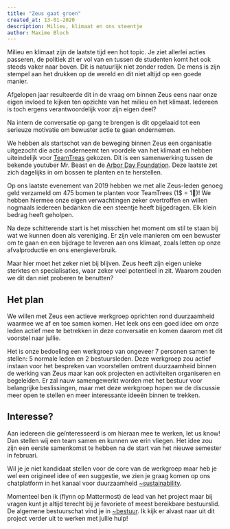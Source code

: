 ```yaml
---
title: "Zeus gaat groen"
created_at: 13-01-2020
description: Milieu, klimaat en ons steentje
author: Maxime Bloch
---
```


Milieu en klimaat zijn de laatste tijd een hot topic. Je ziet allerlei acties passeren, de politiek zit er vol van en tussen de studenten komt het ook steeds vaker naar boven. 
Dit is natuurlijk niet zonder reden. De mens is zijn stempel aan het drukken op de wereld en dit niet altijd op een goede manier.

Afgelopen jaar resulteerde dit in de vraag om binnen Zeus eens naar onze eigen invloed te kijken ten opzichte van het milieu en het klimaat.
Iedereen is toch ergens verantwoordelijk voor zijn eigen deel?

Na intern de conversatie op gang te brengen is dit opgelaaid tot een serieuze motivatie om bewuster actie te gaan ondernemen.

We hebben als startschot van de beweging binnen Zeus een organisatie uitgezocht die actie onderneemt ten voordele van het klimaat en hebben uiteindelijk voor [TeamTreas](teamtrees) gekozen. 
Dit is een samenwerking tussen de bekende youtuber Mr. Beast en de [Arbor Day Foundation](arborday). Deze laatste zet zich dagelijks in om bossen te planten en te herstellen.

Op ons laatste evenement van 2019 hebben we met alle Zeus-leden genoeg geld verzameld om 475 bomen te planten voor TeamTrees (1$ = 1🌲)! 
We hebben hiermee onze eigen verwachtingen zeker overtroffen en willen nogmaals iedereen bedanken die een steentje heeft bijgedragen. Elk klein bedrag heeft geholpen. 


Na deze schitterende start is het misschien het moment om stil te staan bij wat we kunnen doen als vereniging.
Er zijn vele manieren om een bewuster om te gaan en een bijdrage te leveren aan ons klimaat, zoals letten op onze afvalproductie en ons energieverbruik.

Maar hier moet het zeker niet bij blijven. Zeus heeft zijn eigen unieke sterktes en specialisaties, waar zeker veel potentieel in zit. 
Waarom zouden we dit dan niet proberen te benutten?

## Het plan

We willen met Zeus een actieve werkgroep oprichten rond duurzaamheid waarmee we af en toe samen komen. 
Het leek ons een goed idee om onze leden actief mee te betrekken in deze conversatie en komen daarom met dit voorstel naar jullie.

Het is onze bedoeling een werkgroep van ongeveer 7 personen samen te stellen: 5 normale leden en 2 bestuursleden. 
Deze werkgroep zou actief instaan voor het bespreken van voorstellen omtrent duurzaamheid binnen de werking van Zeus maar kan ook projecten en activiteiten organiseren en begeleiden. 
Er zal nauw samengewerkt worden met het bestuur voor belangrijke beslissingen, maar met deze werkgroep hopen we de discussie meer open te stellen en meer interessante ideeën binnen te trekken.

## Interesse?

Aan iedereen die geïnteresseerd is om hieraan mee te werken, let us know! Dan stellen wij een team samen en kunnen we erin vliegen. 
Het idee zou zijn een eerste samenkomst te hebben na de start van het nieuwe semester in februari.

Wil je je niet kandidaat stellen voor de core van de werkgroep maar heb je wel een origineel idee of een suggestie, 
  we zien je graag komen op ons chatplatform in het kanaal voor duurzaamheid [~sustainability][sustainmm].

Momenteel ben ik (flynn op Mattermost) de lead van het project maar bij vragen kunt je altijd terecht bij je favoriete of meest bereikbare bestuurslid. 
De algemene bestuurschat vind je in [~bestuur][bestuurmm].
Ik kijk er alvast naar uit dit project verder uit te werken met jullie hulp!

[teamtrees]: https://teamtrees.org/
[arborday]: https://www.arborday.org/
[sustainmm]: https://mattermost.zeus.gent/zeus/channels/sustainability
[bestuurmm]: https://mattermost.zeus.gent/zeus/channels/bestuur
